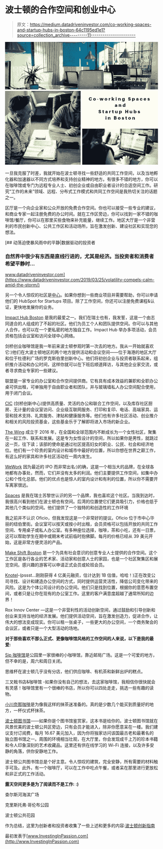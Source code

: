 # 波士顿的合作空间和创业中心

> 原文：<https://medium.datadriveninvestor.com/co-working-spaces-and-startup-hubs-in-boston-64c1195ed1e1?source=collection_archive---------11----------------------->

![](img/d56ad5ddf9cce420ca0948768a77f1ef.png)

一旦我克服了时差，我就开始在波士顿寻找一些舒适的共同工作空间，以及当地孵化器和加速器以不同方式培养和支持创业精神的地方。有很多不错的地方，你可以在咖啡馆或专门为远程专业人士、初创企业或自由职业者设计的合适空间工作。研究“工作的未来”领域、远程、分布式工作模式和共同工作空间是我热切关注的话题之一。

区厅是一个向企业家和公众开放的免费合作空间。你也可以接受一些专业的建议，和商业专家一起注册免费的办公时间。就在工作区旁边，你可以找到一家不错的咖啡馆/餐厅，你可以在那里买些食物来补充能量，继续工作。地区大厅是一个非营利的市民创新中心、公共工作区和活动场所，旨在激发创新、建设社区和实现您的想法。

[](https://www.datadriveninvestor.com/2019/03/25/volatility-compels-calm-amid-the-storm/) [## 动荡迫使暴风雨中的平静|数据驱动的投资者

### 自然界中很少有东西是直线行进的，尤其是经济。当投资者和消费者希望平静时…

www.datadriveninvestor.com](https://www.datadriveninvestor.com/2019/03/25/volatility-compels-calm-amid-the-storm/) 

另一个令人惊叹的社区是[中心](https://www.hubspot.com/startups?_ga=2.156781755.1029618777.1566070618-505672131.1565504180)。如果你想到一些商业项目并需要帮助，你可以申请他们的 HubSpot for Startups 项目。除了工作空间，你还可以注册免费课程&认证，更快地发展你的业务。

[Impact Hub Boston](https://impacthubboston.net/) 是我的最爱之一。我们在瑞士也有，我发誓，这是一个由志同道合的人组成的了不起的社区。他们为员工个人和团队提供空间。你可以与其他人合作，也可以在一个更私密的地方独自工作。Impact Hub 举办多项活动，会员资格包括会议室和访问全球中心网络。

剑桥创业咖啡馆是我一年前来波士顿参观时第一次去的地方。我从一开始就喜欢它:)他们在大波士顿地区的两个地方提供活动和会议空间——位于海港的地区大厅和位于杜德利广场的罗克斯伯里创新中心。他们将初创企业与投资者联系起来，组织推介活动和办公时间，这样你就可以在下班后顺道拜访，与其他企业家交流，或者寻求商业专家的一些建议。

联盟是一家专业的办公室和合作空间提供商。它有具有成本效益的兼职和全职办公桌可供出租，可单独用于自由职业者和团队，并与玻璃墙私人办公空间配合使用，用于闭门会议。

[CIC](https://cic.com/) (剑桥创新中心)提供高质量、灵活的办公和联合工作空间，以及库存社区厨房、无计量的会议室访问、企业级互联网服务、打印和复印、电话、高端家具、运营和技术支持、礼宾服务、津贴和健康服务等。他们也有许多社区活动、创业推介和相关的风险投资基金，这些基金乐于了解即将进入市场的新企业。

[The Wing](https://www.the-wing.com/spaces/boston/) 成立于 2016 年，在全国和全球范围内不断成长为一个女性社区，聚集在一起工作、联系和发展。这是专为女性设计的空间，所以如果你是男性，就跳过这一页，往下读；该部的使命是通过社区提高妇女的职业、公民、社会和经济地位。他们有一个珍贵的室内设计和城市中最好的位置，所以你想在世界之巅工作，有这么好的家具和许多社区活动在一周内发生。

[WeWork](https://www.wework.com/pl-PL/l/boston--MA?utm_campaign=1671322277&utm_term=63608772446&utm_content=341203112349&utm_source=ads-google&utm_medium=cpc&gclsrc=aw.ds&&gclid=CjwKCAjw7uPqBRBlEiwAYDsr14qaUSgjKqIVqS4QoIGGZ069Wc61X5FTINDtUutWTqbMTFUvvZcjmhoC2_8QAvD_BwE&gclsrc=aw.ds) 因为最近的 IPO 而非常出名:)的确，这是一个相当大的品牌，在全球各地都有办事处，然而，它们并没有太多的利润。他们主要提供工作空间，如集中办公和个性化总部。他们的优点也是惊人的室内设计和有利的位置，所以你不需要开车离家很远。

[Spaces](https://www.spacesworks.com/boston/newbury-street/?utm_source=yext_places_gmb&utm_medium=places&utm_campaign=yext_traffic&utm_content=4083) 是我在瑞士苏黎世认识的另一个品牌，我也喜欢这个社区。当我到达时，我很高兴看到他们在波士顿也有空间。后湾的位置使它们更具吸引力，价格也低于其他几个类似的空间。他们提供了一个独特的和创造性的工作环境

我之前并不认识 Oficio，但我发现这是一个非常好的提议。Oficio 位于市中心华丽的纽伯里街。会议室可以按天或按小时出租，会员资格可以包括开放的共同工作空间、专用桌子或私人办公室。有多种座位选择，咖啡，茶和小吃，还有一日票，这可以帮助学生在期中或期末考试前临时抱佛脚。每月的价格已经从 39 美元开始，这是非常方便灵活的产品。

[Make Shift Boston](https://makeshiftboston.org/) 是一个为具有社会意识的创意专业人士提供的合作空间。这个工作区是各行各业的艺术家、活动家和创意人士的家园，也是一个社区聚集区和展览空间。感兴趣的游客可以申请正式会员或轮班会员。

[Knotel](https://www.knotel.com/)-(pssst…刚刚获得 4 亿美元融资，估计达到 1B 估值，哈哈！)正在改变公司寻找、设计和建造办公空间的方式，同时提供运营灵活性，降低公司变化带来的风险。这是为个体公司设计的办公空间。他们只是找到位置，根据你的意愿布置空间，或者只是让你在现有的办公室工作。这里的客户满意度超越了通常所知的边界！

Rox Innov Center —这是一个非营利性的活动创新空间，通过鼓励和引导创新和创业来支持当地的经济发展。他们提供活动空间，旨在激发创造力，促进合作，让伟大的想法变成现实。你可以租一张桌子，一些更大的办公空间，一个商务聚会的会议区，或者只是一个大型活动的场地。

**对于那些喜欢不那么正式、更像咖啡馆风格的工作空间的人来说，以下是我的最爱:**

[Sip 咖啡馆](http://www.sipboston.com/)是公园里一家很棒的小咖啡馆，靠近邮局广场。这是一个可爱的地方，但不幸的是，周六和周日关闭。

思维杯在波士顿几乎没有分店，他们供应咖啡、有机茶和新鲜出炉的糕点。

三叉戟书店&咖啡馆 -如果你没有自己的想法，去这家咖啡馆，我相信你很快就会有灵感！咖啡馆里有一个很棒的书店，所以你可以四处走走，挑选一些有趣的读物。

[小川奈那咖啡](http://www.ogawacoffeeusa.com/)是为像我这样的抹茶迷准备的。真的是少数几个能买到质量好的地方，一杯仪式杯抹茶。

[波士顿图书馆](https://www.bostonathenaeum.org/)——如果你是个图书馆鉴赏家，这本书是给你的。波士顿图书馆就在风景优美的波士顿公共区旁边，只有会员才能进入，除非你愿意呆在一楼。我们建议支付订阅费，每月 16.67 美元加入，因为你将独家访问该国最古老和最著名的独立图书馆之一。周围的环境相当壮观，在大厅里，你会发现成千上万的珍本书籍和令人印象深刻的艺术收藏品。这里还有供在线学习的 Wi-Fi 连接，以及许多安静的角落，供你安静地工作。

波士顿公共图书馆总是个好主意。令人惊叹的建筑，完全安静，所有需要的材料触手可及。此外，有一个咖啡厅，可以在工作中吃点午餐，或者呆在那里进行更放松和非正式的工作活动。

**露天空间更多是为了阅读而不是工作:**
**:)**

查尔斯河海滨广场

克里斯托弗·哥伦布公园

波士顿公共花园

作为总结，这里为创新者和投资者收集了一些上述和更多的内容:[波士顿创新指南](https://bostoninnovationguide.com/)

最初发表于[www.InvestingInPassion.com](http://www.InvestingInPassion.com)